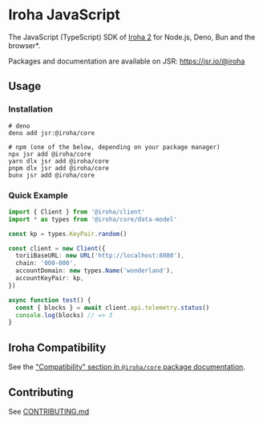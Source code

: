 # Iroha JavaScript

The JavaScript (TypeScript) SDK of [Iroha 2](https://github.com/hyperledger-iroha/iroha) for Node.js, Deno, Bun and the
browser\*.

Packages and documentation are available on JSR: https://jsr.io/@iroha

## Usage

### Installation

```shell
# deno
deno add jsr:@iroha/core

# npm (one of the below, depending on your package manager)
npx jsr add @iroha/core
yarn dlx jsr add @iroha/core
pnpm dlx jsr add @iroha/core
bunx jsr add @iroha/core
```

### Quick Example

```ts
import { Client } from '@iroha/client'
import * as types from '@iroha/core/data-model'

const kp = types.KeyPair.random()

const client = new Client({
  toriiBaseURL: new URL('http://localhost:8080'),
  chain: '000-000',
  accountDomain: new types.Name('wonderland'),
  accountKeyPair: kp,
})

async function test() {
  const { blocks } = await client.api.telemetry.status()
  console.log(blocks) // => 3
}
```

## Iroha Compatibility

See the ["Compatibility" section in `@iroha/core` package documentation](https://jsr.io/@iroha/core#iroha-compatibility).

## Contributing

See [CONTRIBUTING.md](./CONTRIBUTING.md)
